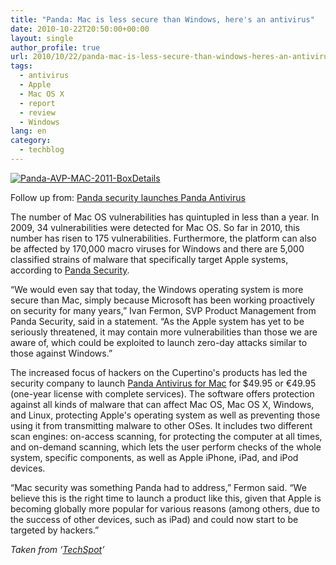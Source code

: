 ```yaml
---
title: "Panda: Mac is less secure than Windows, here's an antivirus"
date: 2010-10-22T20:50:00+00:00
layout: single
author_profile: true
url: 2010/10/22/panda-mac-is-less-secure-than-windows-heres-an-antivirus/
tags:
  - antivirus
  - Apple
  - Mac OS X
  - report
  - review
  - Windows
lang: en
category: 
  - techblog
---
```

[![Panda-AVP-MAC-2011-BoxDetails](http://lh4.ggpht.com/_vaUVXcmC3OI/TMHyE0RrVZI/AAAAAAAAC3c/j9eKk054seo/Panda-AVP-MAC-2011-BoxDetails_thumb%5B5%5D.gif?imgmax=800 "Panda-AVP-MAC-2011-BoxDetails")](http://lh6.ggpht.com/_vaUVXcmC3OI/TMHyDYmfWhI/AAAAAAAAC3Y/1N4WiS2Xn2k/s1600-h/Panda-AVP-MAC-2011-BoxDetails%5B4%5D.gif)

Follow up from: [Panda security launches Panda Antivirus](http://boelectronic.blogspot.com/2010/10/panda-security-launches-panda-antivirus.html)

The number of Mac OS vulnerabilities has quintupled in less than a year. In 2009, 34 vulnerabilities were detected for Mac OS. So far in 2010, this number has risen to 175 vulnerabilities. Furthermore, the platform can also be affected by 170,000 macro viruses for Windows and there are 5,000 classified strains of malware that specifically target Apple systems, according to [Panda Security](http://press.pandasecurity.com/news/panda-security-launches-panda-antivirus-for-mac/). 

“We would even say that today, the Windows operating system is more secure than Mac, simply because Microsoft has been working proactively on security for many years,” Ivan Fermon, SVP Product Management from Panda Security, said in a statement. “As the Apple system has yet to be seriously threatened, it may contain more vulnerabilities than those we are aware of, which could be exploited to launch zero-day attacks similar to those against Windows.”

The increased focus of hackers on the Cupertino's products has led the security company to launch [Panda Antivirus for Mac](https://shop.pandasecurity.com/cgi-bin/pp?id=A12PMACESD1) for $49.95 or €49.95 (one-year license with complete services). The software offers protection against all kinds of malware that can affect Mac OS, Mac OS X, Windows, and Linux, protecting Apple's operating system as well as preventing those using it from transmitting malware to other OSes. It includes two different scan engines: on-access scanning, for protecting the computer at all times, and on-demand scanning, which lets the user perform checks of the whole system, specific components, as well as Apple iPhone, iPad, and iPod devices.

“Mac security was something Panda had to address,” Fermon said. “We believe this is the right time to launch a product like this, given that Apple is becoming globally more popular for various reasons (among others, due to the success of other devices, such as iPad) and could now start to be targeted by hackers.”

_Taken from ‘_[_TechSpot_](http://www.techspot.com/)_’_